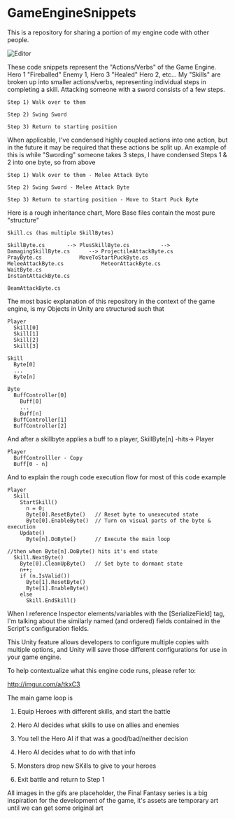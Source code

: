 # GameEngineSnippets

This is a repository for sharing a portion of my engine code with other people.

![Editor](http://i.imgur.com/PugOXns.png)

These code snippets represent the "Actions/Verbs" of the Game Engine. Hero 1 "Fireballed" Enemy 1, Hero 3 "Healed" Hero 2, etc...
My "Skills" are broken up into smaller actions/verbs, representing individual steps in completing a skill. Attacking someone with a sword consists of a few steps.
```
Step 1) Walk over to them

Step 2) Swing Sword

Step 3) Return to starting position
```
When applicable, I've condensed highly coupled actions into one action, but in the future it may be required that these actions be split up. An example of this is while "Swording" someone takes 3 steps, I have condensed Steps 1 & 2 into one byte, so from above
```
Step 1) Walk over to them - Melee Attack Byte

Step 2) Swing Sword - Melee Attack Byte

Step 3) Return to starting position - Move to Start Puck Byte
```
Here is a rough inheritance chart, More Base files contain the most pure "structure"
```
Skill.cs (has multiple SkillBytes)

SkillByte.cs       --> PlusSkillByte.cs          --> DamagingSkillByte.cs      --> ProjectileAttackByte.cs
PrayByte.cs            MoveToStartPuckByte.cs         MeleeAttackByte.cs            MeteorAttackByte.cs
WaitByte.cs                                           InstantAttackByte.cs
                                                      BeamAttackByte.cs
```       
The most basic explanation of this repository in the context of the game engine, is my Objects in Unity are structured such that

```
Player
  Skill[0]
  Skill[1]
  Skill[2]
  Skill[3]

Skill
  Byte[0]
  ...
  Byte[n]

Byte
  BuffController[0]
    Buff[0]
    ...
    Buff[n]
  BuffController[1]
  BuffController[2]  
```  
And after a skillbyte applies a buff to a player, SkillByte[n] -hits-> Player

```
Player
  BuffControlller - Copy
  Buff[0 - n]
```

And to explain the rough code execution flow for most of this code example

```
Player
  Skill
    StartSkill()
      n = 0;
      Byte[0].ResetByte()   // Reset byte to unexecuted state
      Byte[0].EnableByte()  // Turn on visual parts of the byte & execution
    Update()
      Byte[n].DoByte()      // Execute the main loop

//then when Byte[n].DoByte() hits it's end state
  Skill.NextByte()
    Byte[0].CleanUpByte()   // Set byte to dormant state
    n++;
    if (n.IsValid())
      Byte[1].ResetByte()
      Byte[1].EnableByte()
    else
      Skill.EndSkill()
```

When I reference Inspector elements/variables with the [SerializeField] tag, I'm talking about the similarly named (and ordered) fields contained in the Script's configuration fields.

This Unity feature allows developers to configure multiple copies with multiple options, and Unity will save those different configurations for use in your game engine.

To help contextualize what this engine code runs, please refer to:

http://imgur.com/a/tkxC3

The main game loop is

1) Equip Heroes with different skills, and start the battle

2) Hero AI decides what skills to use on allies and enemies

3) You tell the Hero AI if that was a good/bad/neither decision

4) Hero AI decides what to do with that info

5) Monsters drop new SKills to give to your heroes

6) Exit battle and return to Step 1

All images in the gifs are placeholder, the Final Fantasy series is a big inspiration for the development of the game,
it's assets are temporary art until we can get some original art
